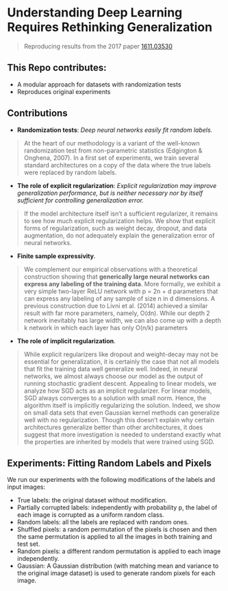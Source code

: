 # Understanding Deep Learning Requires Rethinking Generalization

>Reproducing results from the 2017 paper [1611.03530](https://arxiv.org/abs/1611.03530)

## This Repo contributes:
- A modular approach for datasets with randomization tests
- Reproduces original experiments


## Contributions

* **Randomization tests**: *Deep neural networks easily fit random labels.*
>  At the heart of our methodology is a variant of the well-known randomization test from non-parametric statistics (Edgington & Onghena, 2007). In a first set of experiments, we train several standard architectures on a copy of the data where the true labels were replaced by random labels.

* **The role of explicit regularization**: *Explicit regularization may improve generalization performance, but is neither necessary nor by itself sufficient for controlling generalization error.*
> If the model architecture itself isn’t a sufficient regularizer, it remains to see how much explicit regularization helps. We show that explicit forms of regularization, such as weight decay, dropout, and data augmentation, do not adequately explain the generalization error of neural networks.

* **Finite sample expressivity**. 
> We complement our empirical observations with a theoretical construction showing that **generically large neural networks can express any labeling of the training data**. More formally, we exhibit a very simple two-layer ReLU network with p = 2n + d parameters that can express any labeling of any sample of size n in d dimensions. A previous construction due to Livni et al. (2014) achieved a similar result with far more parameters, namely, O(dn). While our depth 2 network inevitably has large width, we can also come up with a depth k network in which each layer has only O(n/k) parameters

* **The role of implicit regularization**. 
> While explicit regularizers like dropout and weight-decay may not be essential for generalization, it is certainly the case that not all models that fit the training data well generalize well. Indeed, in neural networks, we almost always choose our model as the output of running stochastic gradient descent. Appealing to linear models, we analyze how SGD acts as an implicit regularizer. For linear models, SGD always converges to a solution with small norm. Hence, the algorithm itself is implicitly regularizing the solution. Indeed, we show on small data sets that even Gaussian kernel methods can generalize well with no regularization. Though this doesn’t explain why certain architectures generalize better than other architectures, it does suggest that more investigation is needed to understand exactly what the properties are inherited by models that were trained using SGD.

## Experiments: Fitting Random Labels and Pixels
We run our experiments with the following modifications of the labels and input images:
* True labels: the original dataset without modification.
* Partially corrupted labels: independently with probability p, the label of each image is corrupted as a uniform random class.
* Random labels: all the labels are replaced with random ones.
* Shuffled pixels: a random permutation of the pixels is chosen and then the same permutation is applied to all the images in both training and test set.
* Random pixels: a different random permutation is applied to each image independently.
* Gaussian: A Gaussian distribution (with matching mean and variance to the original image dataset) is used to generate random pixels for each image.
